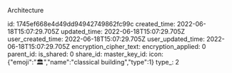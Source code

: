 Architecture

id: 1745ef668e4d49dd94942749862fc99c
created_time: 2022-06-18T15:07:29.705Z
updated_time: 2022-06-18T15:07:29.705Z
user_created_time: 2022-06-18T15:07:29.705Z
user_updated_time: 2022-06-18T15:07:29.705Z
encryption_cipher_text: 
encryption_applied: 0
parent_id: 
is_shared: 0
share_id: 
master_key_id: 
icon: {"emoji":"🏛️","name":"classical building","type":1}
type_: 2